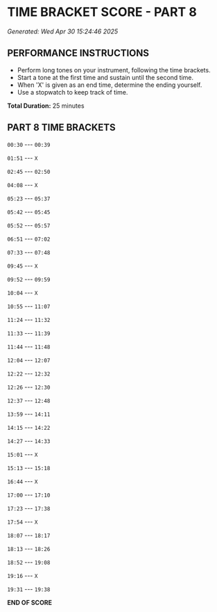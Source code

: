 # TIME BRACKET SCORE - PART 8
*Generated: Wed Apr 30 15:24:46 2025*

## PERFORMANCE INSTRUCTIONS
- Perform long tones on your instrument, following the time brackets.
- Start a tone at the first time and sustain until the second time.
- When 'X' is given as an end time, determine the ending yourself.
- Use a stopwatch to keep track of time.

**Total Duration:** 25 minutes

## PART 8 TIME BRACKETS

`00:30` --- `00:39`

`01:51` --- `X`

`02:45` --- `02:50`

`04:08` --- `X`

`05:23` --- `05:37`

`05:42` --- `05:45`

`05:52` --- `05:57`

`06:51` --- `07:02`

`07:33` --- `07:48`

`09:45` --- `X`

`09:52` --- `09:59`

`10:04` --- `X`

`10:55` --- `11:07`

`11:24` --- `11:32`

`11:33` --- `11:39`

`11:44` --- `11:48`

`12:04` --- `12:07`

`12:22` --- `12:32`

`12:26` --- `12:30`

`12:37` --- `12:48`

`13:59` --- `14:11`

`14:15` --- `14:22`

`14:27` --- `14:33`

`15:01` --- `X`

`15:13` --- `15:18`

`16:44` --- `X`

`17:00` --- `17:10`

`17:23` --- `17:38`

`17:54` --- `X`

`18:07` --- `18:17`

`18:13` --- `18:26`

`18:52` --- `19:08`

`19:16` --- `X`

`19:31` --- `19:38`

**END OF SCORE**
